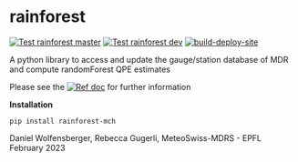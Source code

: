 # rainforest


[![Test rainforest master](https://github.com/MeteoSwiss/rainforest/actions/workflows/test_rainforest_master.yml/badge.svg?branch=master)](https://github.com/MeteoSwiss/rainforest/actions/workflows/test_rainforest_master.yml)
[![Test rainforest dev](https://github.com/MeteoSwiss/rainforest/actions/workflows/test_rainforest_dev.yml/badge.svg?branch=dev)](https://github.com/MeteoSwiss/rainforest/actions/workflows/test_rainforest_dev.yml)
[![build-deploy-site](https://github.com/MeteoSwiss/rainforest/actions/workflows/build_docs.yml/badge.svg)](https://github.com/MeteoSwiss/rainforest/actions/workflows/build_docs.yml)

A python library to access and update the gauge/station database of MDR and compute randomForest QPE estimates

Please see the [![Ref doc](https://img.shields.io/badge/docs-users-4088b8.svg)](https://meteoswiss.github.io/rainforest/) for further information

**Installation**

``` pip install rainforest-mch ```


Daniel Wolfensberger, Rebecca Gugerli, MeteoSwiss-MDRS - EPFL
February 2023

